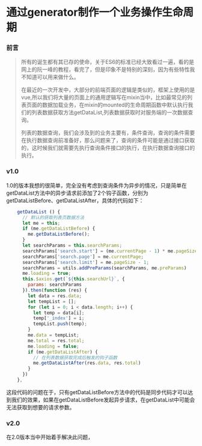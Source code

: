 # 通过generator制作一个业务操作生命周期

### 前言

> 所有的诞生都有其已存的使命，关于ES6的标准已经大致看过一遍，看的是网上的阮一峰的教程，看完了，但是印象不是特别的深刻，因为有些特性我不知道可以用来做什么。
>
> 在最近的一次开发中，大部分的前端页面的逻辑是类似的，框架上使用的是vue,所以我们将大量的页面上的通用逻辑写在mixin当中，比如最常见的列表页面的数据加载业务，在mixin的mounted的生命周期函数中默认执行我们的列表数据获取方法getDataList,列表数据获取时对服务端的一次数据查询。
>
> 列表的数据查询，我们会涉及到的业务主要有，条件查询，查询的条件需要在执行数据查询前准备好，那么问题来了，查询的条件可能是通过接口获取的，这时候我们就需要先执行查询条件接口的执行，在执行数据查询接口的执行。

### v1.0

1.0的版本我想的很简单，完全没有考虑到查询条件为异步的情况，只是简单在getDataList方法中的异步请求前添加了2个钩子函数，分别为getDataListBefore、getDataListAfter，具体的代码如下：

```js
    getDataList () {
      // 默认的获取列表页数据方法
      let me = this;
      if (me.getDataListBefore) {
        me.getDataListBefore();
      }
      let searchParams = this.searchParams;
      searchParams['search.start'] = (me.currentPage - 1) * me.pageSize + 1;
      searchParams['search.page'] = me.currentPage;
      searchParams['search.limit'] = me.pageSize - 1;
      searchParams = utils.addPreParams(searchParams, me.preParams)
      me.loading = true;
      this.$axios.get(`${this.searchUrl}`, {
        params: searchParams
      }).then(function (res) {
        let data = res.data;
        let tempList = [];
        for (let i = 0; i < data.length; i++) {
          let temp = data[i];
          temp['_index'] = i;
          tempList.push(temp);
        }
        me.data = tempList;
        me.total = res.total;
        me.loading = false;
        if (me.getDataListAfter) {
          // 在列表数据获取完成后触发的钩子函数
          me.getDataListAfter(res.data, res.total)
        }
      })
    },
```

这段代码的问题在于，只有getDataListBefore方法中的代码是同步代码才可以达到我们的效果，如果在getDataListBefore发起异步请求，在getDataList中可能会无法获取到想要的请求参数。

### v2.0

在2.0版本当中开始着手解决此问题，




